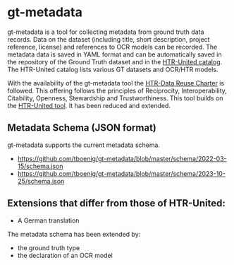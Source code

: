 # gt-metadata
gt-metadata is a tool for collecting metadata from ground truth data records. Data on the dataset (including title, short description, project reference, license) 
and references to OCR models can be recorded. The metadata data is saved in YAML format and can be automatically saved in the repository of the Ground Truth dataset 
and in the [HTR-United catalog](https://htr-united.github.io/catalog.html). The HTR-United catalog lists various GT datasets and OCR/HTR models.

With the availability of the gt-metadata tool the [HTR-Data Reuse Charter](https://htr-united.github.io/data-reuse-charter.html) is followed.
This offering follows the principles of Reciprocity, Interoperability, Citability, Openness, Stewardship and Trustworthiness. 
This tool builds on the [HTR-United tool](https://github.com/HTR-United/htr-united.github.io). It has been reduced and extended.


## Metadata Schema (JSON format)
gt-metadata supports the current metadata schema.

- https://github.com/tboenig/gt-metadata/blob/master/schema/2022-03-15/schema.json
- https://github.com/tboenig/gt-metadata/blob/master/schema/2023-10-25/schema.json


## Extensions that differ from those of HTR-United:
- A German translation 

The metadata schema has been extended by:
- the ground truth type
- the declaration of an OCR model

